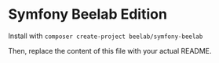 Symfony Beelab Edition
======================

Install with ``composer create-project beelab/symfony-beelab``

Then, replace the content of this file with your actual README.
